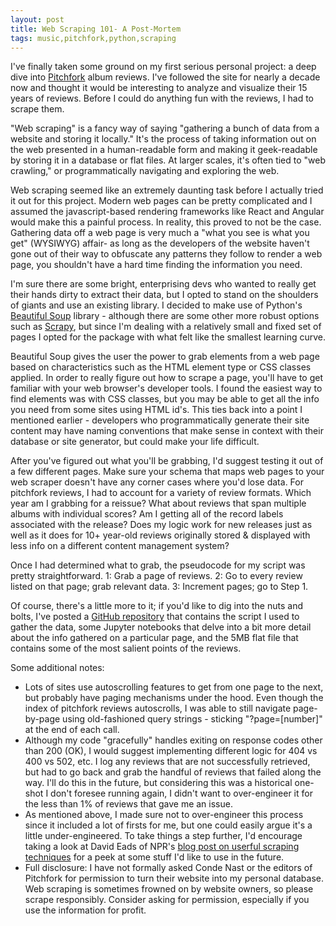 ```yaml
---
layout: post
title: Web Scraping 101- A Post-Mortem
tags: music,pitchfork,python,scraping
---
```


I've finally taken some ground on my first serious personal project: a deep dive into [Pitchfork](http://www.pitchfork.com) album reviews. I've followed the site for nearly a decade now and thought it would be interesting to analyze and visualize their 15 years of reviews. Before I could do anything fun with the reviews, I had to scrape them.

<!--excerpt-->

"Web scraping" is a fancy way of saying "gathering a bunch of data from a website and storing it locally." It's the process of taking information out on the web presented in a human-readable form and making it geek-readable by storing it in a database or flat files. At larger scales, it's often tied to "web crawling," or programmatically navigating and exploring the web.

Web scraping seemed like an extremely daunting task before I actually tried it out for this project.  Modern web pages can be pretty complicated and I assumed the javascript-based rendering frameworks like React and Angular would make this a painful process.  In reality, this proved to not be the case.  Gathering data off a web page is very much a "what you see is what you get" (WYSIWYG) affair- as long as the developers of the website haven't gone out of their way to obfuscate any patterns they follow to render a web page, you shouldn't have a hard time finding the information you need.

I'm sure there are some bright, enterprising devs who wanted to really get their hands dirty to extract their data, but I opted to stand on the shoulders of giants and use an existing library.  I decided to make use of Python's [Beautiful Soup](https://www.crummy.com/software/BeautifulSoup/) library - although there are some other more robust options such as [Scrapy](http://scrapy.org), but since I'm dealing with a relatively small and fixed set of pages I opted for the package with what felt like the smallest learning curve.

Beautiful Soup gives the user the power to grab elements from a web page based on characteristics such as the HTML element type or CSS classes applied.  In order to really figure out how to scrape a page, you'll have to get familiar with your web browser's developer tools. I found the easiest way to find elements was with CSS classes, but you may be able to get all the info you need from some sites using HTML id's.  This ties back into a point I mentioned earlier - developers who programmatically generate their site content may have naming conventions that make sense in context with their database or site generator, but could make your life difficult.

After you've figured out what you'll be grabbing, I'd suggest testing it out of a few different pages.  Make sure your schema that maps web pages to your web scraper doesn't have any corner cases where you'd lose data. For pitchfork reviews, I had to account for a variety of review formats.  Which year am I grabbing for a reissue? What about reviews that span multiple albums with individual scores? Am I getting all of the record labels associated with the release? Does my logic work for new releases just as well as it does for 10+ year-old reviews originally stored & displayed with less info on a different content management system?

Once I had determined what to grab, the pseudocode for my script was pretty straightforward.
1: Grab a page of reviews.
2: Go to every review listed on that page; grab relevant data.
3: Increment pages; go to Step 1.

Of course, there's a little more to it; if you'd like to dig into the nuts and bolts, I've posted a [GitHub repository](https://github.com/rgreasons/pytch) that contains the script I used to gather the data, some Jupyter notebooks that delve into a bit more detail about the info gathered on a particular page, and the 5MB flat file that contains some of the most salient points of the reviews.

Some additional notes:

* Lots of sites use autoscrolling features to get from one page to the next, but probably have paging mechanisms under the hood.  Even though the index of pitchfork reviews autoscrolls, I was able to still navigate page-by-page using old-fashioned query strings - sticking "?page=[number]" at the end of each call.
* Although my code "gracefully" handles exiting on response codes other than 200 (OK), I would suggest implementing different logic for 404 vs 400 vs 502, etc. I log any reviews that are not successfully retrieved, but had to go back and grab the handful of reviews that failed along the way.  I'll do this in the future, but considering this was a historical one-shot I don't foresee running again, I didn't want to over-engineer it for the less than 1% of reviews that gave me an issue.
* As mentioned above, I made sure not to over-engineer this process since it included a lot of firsts for me, but one could easily argue it's a little under-engineered.  To take things a step further, I'd encourage taking a look at David Eads of NPR's [blog post on userful scraping techniques](http://blog.apps.npr.org/2016/06/17/scraping-tips.html) for a peek at some stuff I'd like to use in the future.
* Full disclosure: I have not formally asked Conde Nast or the editors of Pitchfork for permission to turn their website into my personal database.  Web scraping is sometimes frowned on by website owners, so please scrape responsibly. Consider asking for permission, especially if you use the information for profit.

